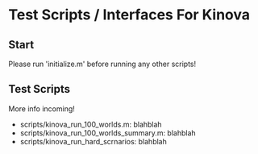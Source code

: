 # Test Scripts / Interfaces For Kinova

## Start
   
Please run 'initialize.m' before running any other scripts!

## Test Scripts

More info incoming!

 - scripts/kinova_run_100_worlds.m: blahblah
 - scripts/kinova_run_100_worlds_summary.m: blahblah
 - scripts/kinova_run_hard_scrnarios: blahblah